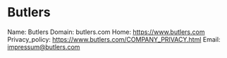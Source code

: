 
# Butlers

Name: Butlers
Domain: butlers.com
Home: https://www.butlers.com
Privacy_policy: https://www.butlers.com/COMPANY_PRIVACY.html
Email: impressum@butlers.com
